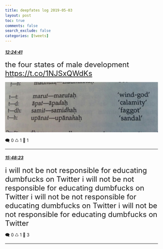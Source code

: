 ```yaml
---
title: deepfates log 2019-05-03
layout: post
toc: true
comments: false
search_exclude: false
categories: [tweets]
---
```



#### <a href = "https://twitter.com/deepfates/status/1124379266727141376">*12:24:41*</a>

<font size="5">the four states of male development  https://t.co/1NJSxQWdKs</font>

![image from twitter](/images/D5qY49rUIAIMVUw.jpg)


🗨️ 0 ♺ 1 🤍  1   

---
    
#### <a href = "https://twitter.com/deepfates/status/1124430527505653760">*15:48:23*</a>

<font size="5">i will not be not responsible for educating dumbfucks on Twitter i will not be not responsible for educating dumbfucks on Twitter i will not be not responsible for educating dumbfucks on Twitter i will not be not responsible for educating dumbfucks on Twitter</font>



🗨️ 0 ♺ 1 🤍  3   

---
    
            

